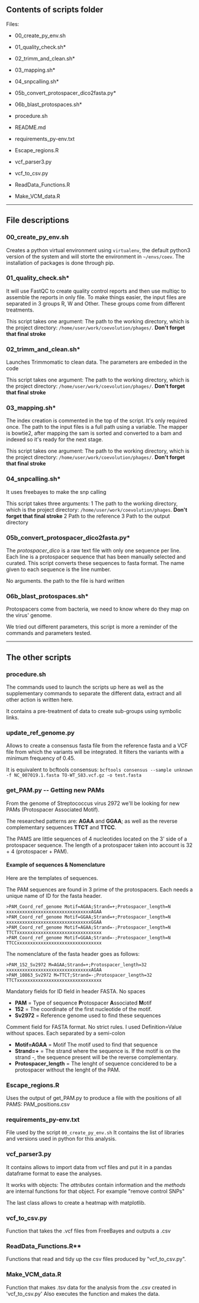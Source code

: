 ## Contents of scripts folder


Files:

* 00_create_py_env.sh
* 01_quality_check.sh*
* 02_trimm_and_clean.sh*
* 03_mapping.sh*
* 04_snpcalling.sh*
* 05b_convert_protospacer_dico2fasta.py*
* 06b_blast_protospaces.sh*

* procedure.sh
* README.md
* requirements_py-env.txt

* Escape_regions.R
* vcf_parser3.py
* vcf_to_csv.py
* ReadData_Functions.R
* Make_VCM_data.R


----


## File descriptions


### 00_create_py_env.sh

Creates a python virtual environment using `virtualenv`, the default python3 version of the system and will storte the environment in `~/envs/coev`. The installation of packages is done through pip.


### 01_quality_check.sh*

It will use FastQC to create quality control reports and then use multiqc to assemble the reports in only file. To make things easier, the input files are separated in 3 groups R, W and Other. These groups come from different treatments.

This script takes one argument: The path to the working directory, which is the project directory: `/home/user/work/coevolution/phages/`. **Don't forget that final stroke** 


### 02_trimm_and_clean.sh*

Launches Trimmomatic to clean data.
The parameters are embeded in the code

This script takes one argument: The path to the working directory, which is the project directory: `/home/user/work/coevolution/phages/`. **Don't forget that final stroke** 


### 03_mapping.sh*

The index creation is commented in the top of the script. It's only required once.
The path to the input files is a full path using a variable.
The mapper is bowtie2, after mapping the sam is sorted and converted to a bam and indexed so it's ready for the next stage.

This script takes one argument: The path to the working directory, which is the project directory: `/home/user/work/coevolution/phages/`. **Don't forget that final stroke** 


### 04_snpcalling.sh*

It uses freebayes to make the snp calling

This script takes three arguments: 
1 The path to the working directory, which is the project directory: `/home/user/work/coevolution/phages`. **Don't forget that final stroke** 
2 Path to the reference
3 Path to the output directory


### 05b_convert_protospacer_dico2fasta.py*

The *protospacer_dico* is a raw text file with only one sequence per line.
Each line is a protospacer sequence that has been manually selected and curated.
This script converts these sequences to fasta format.
The name given to each sequence is the line number.

No arguments. the path to the file is hard written


### 06b_blast_protospaces.sh*

Protospacers come from bacteria, we need to know where do they map on the virus' genome.

We tried out different parameters, this script is more a reminder of the commands and parameters tested.



----



## The other scripts

### procedure.sh

The commands used to launch the scripts up here as well as the supplementary commands to separate the different data, extract and all other action is written here.

It contains a pre-treatment of data to create sub-groups using symbolic links.



### update_ref_genome.py

Allows to create a consensus fasta file from the reference fasta
and a VCF file from which the variants will be integrated.
It filters the variants with a minimum frequency of 0.45.

It is equivalent to bcftools consensus:
`bcftools consensus --sample unknown -f NC_007019.1.fasta TO-WT_S83.vcf.gz -o test.fasta`


### get_PAM.py -- Getting new PAMs

From the genome of Streptococcus virus 2972 we'll be looking for new PAMs (Protospacer Associated Motif).

The researched patterns are: **AGAA** and **GGAA**; as well as the reverse complementary sequences **TTCT** and **TTCC**.

The PAMS are little sequences of 4 nucleotides located on the 3' side of a protospacer sequence. The length of a protospacer taken into account is 32 + 4 (protospacer + PAM).


#### Example of sequences & Nomenclature

Here are the templates of sequences.

The PAM sequences are found in 3 prime of the protospacers.
Each needs a unique name of ID for the fasta header.

```
>PAM_Coord_ref_genome Motif=AGAA;Strand=+;Protospacer_length=N
xxxxxxxxxxxxxxxxxxxxxxxxxxxxxxxxAGAA
>PAM_Coord_ref_genome Motif=GGAA;Strand=+;Protospacer_length=N
xxxxxxxxxxxxxxxxxxxxxxxxxxxxxxxxGGAA
>PAM_Coord_ref_genome Motif=AGAA;Strand=-;Protospacer_length=N
TTCTxxxxxxxxxxxxxxxxxxxxxxxxxxxxxxxx
>PAM_Coord_ref_genome Motif=GGAA;Strand=-;Protospacer_length=N
TTCCxxxxxxxxxxxxxxxxxxxxxxxxxxxxxxxx
```

The nomenclature of the fasta header goes as follows:

```
>PAM_152_Sv2972 M=AGAA;Strand=+;Protospacer_length=32
xxxxxxxxxxxxxxxxxxxxxxxxxxxxxxxxAGAA
>PAM_10863_Sv2972 M=TTCT;Strand=-;Protospacer_length=32
TTCTxxxxxxxxxxxxxxxxxxxxxxxxxxxxxxxx
```

Mandatory fields for ID field in header FASTA. No spaces

* **PAM** = Type of sequence **P**rotospacer **A**ssociated **M**otif
* **152** = The coordinate of the first nucleotide of the motif.
* **Sv2972** = Reference genome used to find these sequences

Comment field for FASTA format. No strict rules. I used Definition=Value without spaces. Each separated by a semi-colon

* **Motif=AGAA** = Motif The motif used to find that sequence
* **Strand=+** = The strand where the sequence is. If the motif is on the strand -, the sequence present will be the reverse complementary.
* **Protospacer_length** = The lenght of sequence concidered to be a protospacer without the lenght of the PAM.


### Escape_regions.R

Uses the output of get_PAM.py to produce a file with the positions of all PAMS: PAM_positions.csv


### requirements_py-env.txt

File used by the script `00_create_py_env.sh`
It contains the list of libraries and versions used in python for this analysis.


### vcf_parser3.py

It contains allows to import data from vcf files and put it in a pandas dataframe format to ease the analyses.

It works with objects: The _attributes_ contain information and the _methods_ are internal functions for that object. For example "remove control SNPs"

The last class allows to create a heatmap with matplotlib.

### vcf_to_csv.py

Function that takes the .vcf files from FreeBayes and outputs a .csv
  
### ReadData_Functions.R**

Functions that read and tidy up the csv files produced by "vcf_to_csv.py". 

### Make_VCM_data.R

Function that makes .tsv data for the analysis from the .csv created in 'vcf_to_csv.py'
Also executes the function and makes the data.
  




